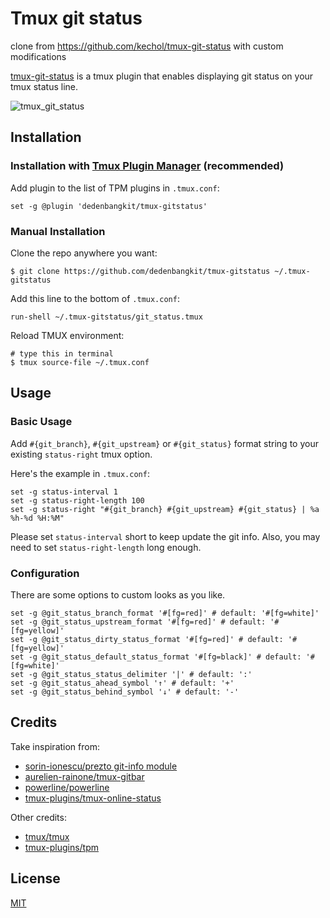 # Tmux git status

clone from https://github.com/kechol/tmux-git-status with custom modifications

[tmux-git-status](https://github.com/kechol/tmux-git-status) is a tmux plugin that enables displaying git status on your tmux status line.

![tmux_git_status](https://github.com/kechol/tmux-git-status/raw/master/screenshots/tmux_git_status.png)


## Installation

### Installation with [Tmux Plugin Manager](https://github.com/tmux-plugins/tpm) (recommended)

Add plugin to the list of TPM plugins in `.tmux.conf`:

```tmux
set -g @plugin 'dedenbangkit/tmux-gitstatus'
```


### Manual Installation

Clone the repo anywhere you want:

```console
$ git clone https://github.com/dedenbangkit/tmux-gitstatus ~/.tmux-gitstatus
```

Add this line to the bottom of `.tmux.conf`:

```tmux
run-shell ~/.tmux-gitstatus/git_status.tmux
```

Reload TMUX environment:

```console
# type this in terminal
$ tmux source-file ~/.tmux.conf
```


## Usage

### Basic Usage

Add `#{git_branch}`, `#{git_upstream}` or `#{git_status}` format string to your existing `status-right` tmux
option.

Here's the example in `.tmux.conf`:

```tmux
set -g status-interval 1
set -g status-right-length 100
set -g status-right "#{git_branch} #{git_upstream} #{git_status} | %a %h-%d %H:%M"
```

Please set `status-interval` short to keep update the git info. Also, you may need to set `status-right-length` long enough.

### Configuration

There are some options to custom looks as you like.

```tmux
set -g @git_status_branch_format '#[fg=red]' # default: '#[fg=white]'
set -g @git_status_upstream_format '#[fg=red]' # default: '#[fg=yellow]'
set -g @git_status_dirty_status_format '#[fg=red]' # default: '#[fg=yellow]'
set -g @git_status_default_status_format '#[fg=black]' # default: '#[fg=white]'
set -g @git_status_status_delimiter '|' # default: ':'
set -g @git_status_ahead_symbol '↑' # default: '+'
set -g @git_status_behind_symbol '↓' # default: '-'
```


## Credits

Take inspiration from:

- [sorin-ionescu/prezto git-info module](https://github.com/sorin-ionescu/prezto)
- [aurelien-rainone/tmux-gitbar](https://github.com/aurelien-rainone/tmux-gitbar)
- [powerline/powerline](https://github.com/powerline/powerline)
- [tmux-plugins/tmux-online-status](https://github.com/tmux-plugins/tmux-online-status)

Other credits:
- [tmux/tmux](https://github.com/tmux/tmux)
- [tmux-plugins/tpm](https://github.com/tmux-plugins/tpm)

## License

[MIT](LICENSE.md)
